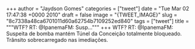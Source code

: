 
+++
author = "Jaydson Gomes"
categories = ["tweet"]
date = "Tue Mar 02 17:47:38 +0000 2010"
draft = false
image = "{TWEET_IMAGE}"
slug = "8c7338a48ca6701011d60a62754b7109252ed840"
tags = ["tweet"]
title = """WTF? RT: @IpanemaFM: Susp..."""
+++
WTF? RT: @IpanemaFM: Suspeita de bomba mantém Túnel da Conceição totalmente bloqueado. Trânsito sobrecarregado nas imediações.
